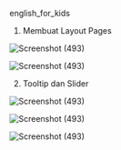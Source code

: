 english_for_kids

1. Membuat Layout Pages
   
![Screenshot (493)](https://github.com/calvin0s/FE_project/assets/165302623/6229a36e-b366-4759-8000-d064b920010f)

![Screenshot (493)](https://github.com/calvin0s/FE_project/assets/165302623/fefd4815-6448-4542-a185-e3a741d7db3d)

2. Tooltip dan Slider
   
![Screenshot (493)](https://github.com/calvin0s/FE_project/assets/165302623/fb043291-7afa-43d3-83e1-614c67f5537a)
   
![Screenshot (493)](https://github.com/calvin0s/FE_project/assets/165302623/dfc6b706-5948-4813-ba66-4e068f3018cb)

![Screenshot (493)](https://github.com/calvin0s/FE_project/assets/165302623/180d64d8-4909-46dd-a60c-b27619dde86c)
